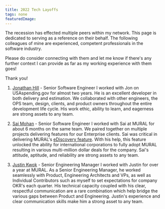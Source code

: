 ```yaml
---
title: 2022 Tech Layoffs
tags: none
featuredImage: 
---
```


The recession has effected multiple peers within my network. This page is dedicated to serving as a reference on their behalf. The following colleagues of mine are experienced, competent professionals in the software industry.

Please do consider connecting with them and let me know if there's any further context I can provide as far as my working experience with them goes!

Thank you!

1. [Jonathan Hill](https://www.linkedin.com/in/jonathan-hill-07a429a7/) - Senior Software Engineer
I worked with Jon on USAspending.gov for almost two years. He is an excellent developer in both delivery and estimation. We collaborated with other engineers, the OPS team, design, clients, and product owners throughout the entire development life cycle. His work ethic, ability to learn, and eagerness are strong assets to any team.

2. [Sai Mohan](https://www.linkedin.com/in/saikrishnamohan/) - Senior Software Engineer
I worked with Sai at MURAL for about 6 months on the same team. We paired together on multiple projects delivering features for our Enterprise clients. Sai was critical in delivering MURAL's [eDiscovery feature](https://developers.mural.co/enterprise/docs/about-ediscovery). With his help, this feature unlocked the ability for international corporations to fully adopt MURAL resulting in various multi-million dollar deals for the company. Sai's attitude, aptitude, and reliability are strong assets to any team.

3. [Justin Kwok](https://www.linkedin.com/in/justinmkwok/) - Senior Engineering Manager
I worked with Justin for over a year at MURAL. As a Senior Engineering Manager, he worked seamlessly with Product, Engineering Architects and VPs, as well as Individual Contributors such as myself to set expectations for company OKR's each quarter. His technical capacity coupled with his clear, respectful communication are a rare combination which help bridge the various gaps between Product and Engineering. Justin's experience and clear communication skills make him a strong asset to any team.
